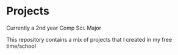# Projects

Currently a 2nd year Comp Sci. Major


This repository contains a mix of projects that I created in my free time/school
